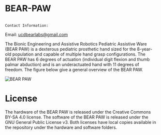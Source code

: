 # BEAR-PAW
                                                                                                                                                                      Contact Information: 

Email: ucdbearlabs@gmail.com

The Bionic Engineering and Assistive Robotics Pediatric Assistive Ware (BEAR PAW) is a dexterous pediatric prosthetic hand sized for the 8-year-old population and capable of multiple hand grasp configurations. The BEAR PAW has 6 degrees of actuation (individual digit flexion and thumb palmar abduction) and is an underactuated hand with 11 degrees of freedom. The figure below give a general overview of the BEAR PAW.

![BEAR PAW](https://user-images.githubusercontent.com/110257936/182228647-660a6fca-5cd8-416c-88c1-2f4e012989e0.png)


# License

The hardware of the BEAR PAW is released under the Creative Commons BY-SA 4.0 license. The software of the BEAR PAW is released under the GNU General Public License v3. Both licenses have local copies available in the repository under the hardware and software folders. 
